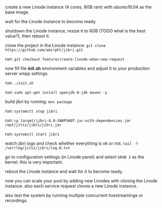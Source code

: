 create a new Linode instance (4 cores, 8GB ram) with ubuntu16.04 as the base image.  

wait for the Linode instance to become ready.  

shutdown the Linode instance, resize it to 6GB (TODO what is the best value?), then reboot it.  

clone the project in the Linode instance: `git clone https://github.com/amirphl/jibri.git`  

run: `git checkout feature/create-linode-when-new-request`  

now fill file **init.sh** environment variables and adjust it to your production server xmpp settings.  

run: `./init.sh`  

run: `sudo apt-get install openjdk-8-jdk maven -y`  

build jibri by running: `mvn package`  

run: `systemctl stop jibri`  

run: `cp target/jibri-8.0-SNAPSHOT-jar-with-dependencies.jar /opt/jitsi/jibri/jibri.jar`  

run: `systemctl start jibri`  

watch jibri logs and check whether everything is ok or not. `tail -f /var/log/jitsi/jibri/log.0.txt`  

go to configuration settings (in Linode panel) and select `GRUB 2` as the kernel. this is very important.

reboot the Linode instance and wait for it to become ready.

now you can scale your pool by adding new Linodes with cloning the Linode instance. also each service request clones a new Linode instance.  

also test the system by running multiple concurrent livestreamings or recordings.  

